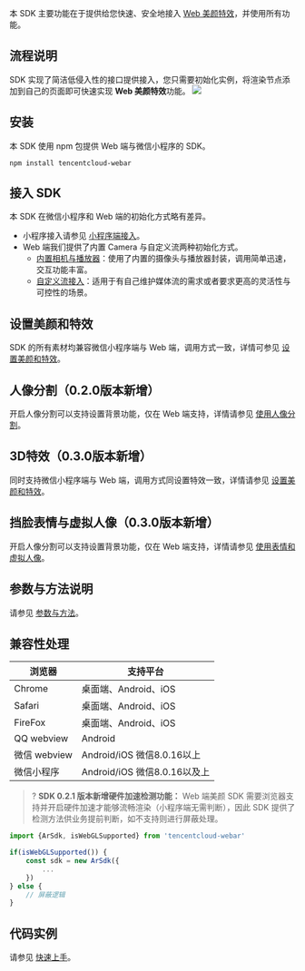 本 SDK 主要功能在于提供给您快速、安全地接入 [Web 美颜特效](https://cloud.tencent.com/document/product/616/71399)，并使用所有功能。

## 流程说明
SDK 实现了简洁低侵入性的接口提供接入，您只需要初始化实例，将渲染节点添加到自己的页面即可快速实现 **Web 美颜特效**功能。
![](https://qcloudimg.tencent-cloud.cn/raw/e451f33e12eb27470207d6b0a2762733.png)

## 安装
本 SDK 使用 npm 包提供 Web 端与微信小程序的 SDK。
```
npm install tencentcloud-webar
```

## 接入 SDK
本 SDK 在微信小程序和 Web 端的初始化方式略有差异。
- 小程序接入请参见 [小程序端接入](https://cloud.tencent.com/document/product/616/75675)。
- Web 端我们提供了内置 Camera 与自定义流两种初始化方式。
	- [内置相机与播放器](https://cloud.tencent.com/document/product/616/75678)：使用了内置的摄像头与播放器封装，调用简单迅速，交互功能丰富。
	- [自定义流接入](https://cloud.tencent.com/document/product/616/75679)：适用于有自己维护媒体流的需求或者要求更高的灵活性与可控性的场景。

## 设置美颜和特效
SDK 的所有素材均兼容微信小程序端与 Web 端，调用方式一致，详情可参见 [设置美颜和特效](https://cloud.tencent.com/document/product/616/75680)。

## 人像分割（0.2.0版本新增）
开启人像分割可以支持设置背景功能，仅在 Web 端支持，详情请参见 [使用人像分割](https://cloud.tencent.com/document/product/616/76112)。

## 3D特效（0.3.0版本新增）
同时支持微信小程序端与 Web 端，调用方式同设置特效一致，详情请参见 [设置美颜和特效](https://cloud.tencent.com/document/product/616/75680)。

## 挡脸表情与虚拟人像（0.3.0版本新增）
开启人像分割可以支持设置背景功能，仅在 Web 端支持，详情请参见 [使用表情和虚拟人像]()。


## 参数与方法说明
请参见 [参数与方法](https://cloud.tencent.com/document/product/616/75676)。

## 兼容性处理

| 浏览器   | 支持平台 |
| -----   | --- |
| Chrome  | 桌面端、Android、iOS |
| Safari  | 桌面端、Android、iOS |
| FireFox | 桌面端、Android、iOS |
| QQ webview | Android |
| 微信 webview | Android/iOS 微信8.0.16以上|
| 微信小程序  | Android/iOS 微信8.0.16以及上|


>? **SDK 0.2.1 版本新增硬件加速检测功能：**
Web 端美颜 SDK 需要浏览器支持并开启硬件加速才能够流畅渲染（小程序端无需判断），因此 SDK 提供了检测方法供业务提前判断，如不支持则进行屏蔽处理。
```javascript
import {ArSdk, isWebGLSupported} from 'tencentcloud-webar'

if(isWebGLSupported()) {
	const sdk = new ArSdk({
		...
	})
} else {
	// 屏蔽逻辑
}
```


## 代码实例
请参见 [快速上手](https://cloud.tencent.com/document/product/616/71371)。
